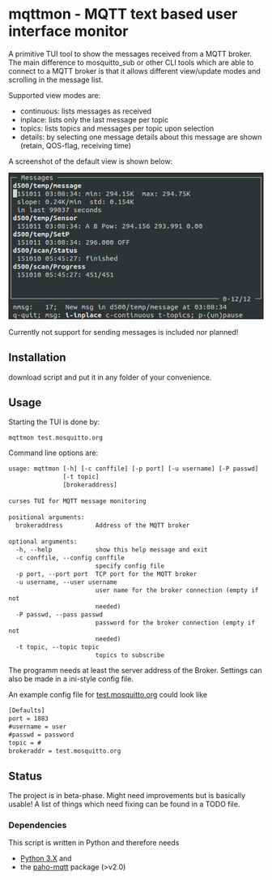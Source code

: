 # mqttmon - MQTT text based user interface monitor

A primitive TUI tool to show the messages received from a MQTT broker. The main difference to mosquitto_sub or other CLI tools which are able to connect to a MQTT broker is that it allows different view/update modes and scrolling in the message list.

Supported view modes are:

* continuous: lists messages as received
* inplace: lists only the last message per topic
* topics: lists topics and messages per topic upon selection
* details: by selecting one message details about this message are shown (retain, QOS-flag, receiving time)

A screenshot of the default view is shown below:

![mqttmonitor screenshot](https://raw.githubusercontent.com/dkriegner/mqttmon/master/screenshot.png?raw=true "screenshot")

Currently not support for sending messages is included nor planned!

## Installation

download script and put it in any folder of your convenience.

## Usage

Starting the TUI is done by:

	mqttmon test.mosquitto.org
    
Command line options are:

    usage: mqttmon [-h] [-c conffile] [-p port] [-u username] [-P passwd]
                   [-t topic]
                   [brokeraddress]
    
    curses TUI for MQTT message monitoring
    
    positional arguments:
      brokeraddress         Address of the MQTT broker
    
    optional arguments:
      -h, --help            show this help message and exit
      -c conffile, --config conffile
                            specify config file
      -p port, --port port  TCP port for the MQTT broker
      -u username, --user username
                            user name for the broker connection (empty if not
                            needed)
      -P passwd, --pass passwd
                            password for the broker connection (empty if not
                            needed)
      -t topic, --topic topic
                            topics to subscribe


The programm needs at least the server address of the Broker. Settings can also be made in a ini-style config file.

An example config file for [test.mosquitto.org](http://test.mosquitto.org/) could look like

    [Defaults]
    port = 1883
    #username = user
    #passwd = password
    topic = #
    brokeraddr = test.mosquitto.org


## Status

The project is in beta-phase. Might need improvements but is basically usable! A list of things which need fixing can be found in a TODO file.

### Dependencies

This script is written in Python and therefore needs

* [Python 3.X](https://www.python.org/downloads) and 
* the [paho-mqtt](https://pypi.python.org/pypi/paho-mqtt) package (>v2.0)
